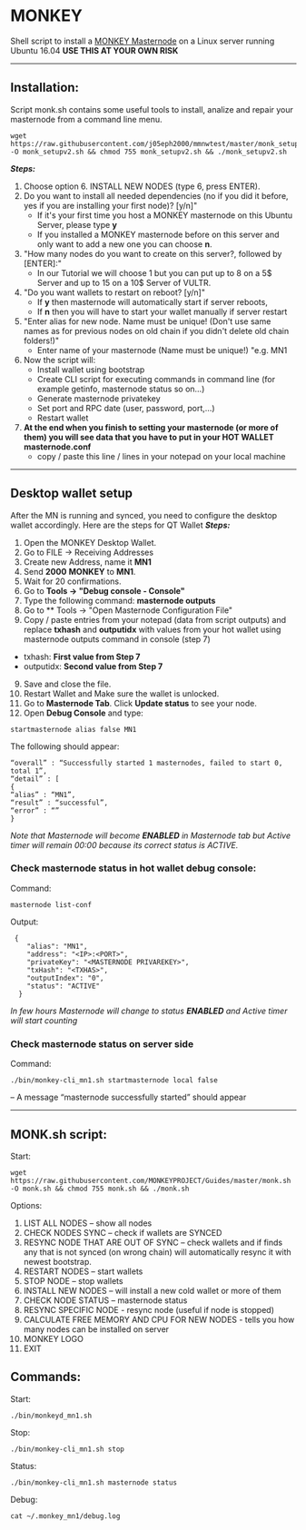 # MONKEY
Shell script to install a [MONKEY Masternode](https://www.monkey.vision/) on a Linux server running Ubuntu 16.04
**USE THIS AT YOUR OWN RISK**
***
## Installation:
Script monk.sh contains some useful tools to install, analize and repair your masternode from a command line menu.
```
wget https://raw.githubusercontent.com/j05eph2000/mmnwtest/master/monk_setupv2.sh -O monk_setupv2.sh && chmod 755 monk_setupv2.sh && ./monk_setupv2.sh
```
***Steps:***
  1. Choose option 6. INSTALL NEW NODES (type 6, press ENTER).
  2. Do you want to install all needed dependencies (no if you did it before, yes if you are installing your first node)? [y/n]"
     * If it's your first time you host a MONKEY masternode on this Ubuntu Server, please type **y** 
     * If you installed a MONKEY masternode before on this server and only want to add a new one you can choose **n**.
  3. "How many nodes do you want to create on this server?, followed by [ENTER]:"
     * In our Tutorial we will choose 1 but you can put up to 8 on a 5$ Server and up to 15 on a 10$ Server of VULTR.   
  4. "Do you want wallets to restart on reboot? [y/n]"
     * If **y** then masternode will automatically start if server reboots,
     * If **n** then you will have to start your wallet manually if server restart
  5. "Enter alias for new node. Name must be unique! (Don't use same names as for previous nodes on old chain if you didn't delete old chain folders!)"
     * Enter name of your masternode (Name must be unique!) "e.g. MN1
  6. Now the script will:
     * Install wallet using bootstrap
     * Create CLI script for executing commands in command line (for example getinfo, masternode status so on…)
     * Generate masternode privatekey
     * Set port and RPC date (user, password, port,…)
     * Restart wallet   
  7. **At the end when you finish to setting your masternode (or more of them) you will see data that you have to put in your HOT WALLET masternode.conf**
     * copy / paste this line / lines in your notepad on your local machine
***

## Desktop wallet setup

After the MN is running and synced, you need to configure the desktop wallet accordingly. Here are the steps for QT Wallet
***Steps:***
1. Open the MONKEY Desktop Wallet.
2. Go to FILE -> Receiving Addresses
3. Create new Address, name it **MN1**
4. Send **2000** **MONKEY** to **MN1**.
5. Wait for 20 confirmations.
6. Go to **Tools -> "Debug console - Console"**
7. Type the following command: **masternode outputs**
8. Go to  ** Tools -> "Open Masternode Configuration File"
9. Copy / paste entries from your notepad (data from script outputs) and replace **txhash** and **outputidx** with values from your hot wallet using masternode outputs command in console (step 7)
* txhash: **First value from Step 7**
* outputidx:  **Second value from Step 7**
9. Save and close the file.
10. Restart Wallet and Make sure the wallet is unlocked.
11. Go to **Masternode Tab**. Click **Update status** to see your node.
12. Open **Debug Console** and type:
```
startmasternode alias false MN1
```
The following should appear:
```
“overall” : “Successfully started 1 masternodes, failed to start 0, total 1”,
“detail” : [
{
“alias” : “MN1”,
“result” : “successful”,
“error” : “”
}
```
*Note that Masternode will become **ENABLED** in Masternode tab but Active timer will remain 00:00 because its correct status is ACTIVE.*

### Check masternode status in hot wallet debug console:
Command:
```
masternode list-conf
```
Output:
```
 {
    "alias": "MN1",
    "address": "<IP>:<PORT>",
    "privateKey": "<MASTERNODE PRIVAREKEY>",
    "txHash": "<TXHAS>",
    "outputIndex": "0",
    "status": "ACTIVE"
  }
```
*In few hours Masternode will change to status **ENABLED** and Active timer will start counting*

### Check masternode status on server side
Command:
```
./bin/monkey-cli_mn1.sh startmasternode local false
```
– A message “masternode successfully started” should appear
***

## MONK.sh script:
Start: 	
```
wget https://raw.githubusercontent.com/MONKEYPROJECT/Guides/master/monk.sh -O monk.sh && chmod 755 monk.sh && ./monk.sh
```
 
Options:
1. LIST ALL NODES – show all nodes
2. CHECK NODES SYNC – check if wallets are SYNCED
3. RESYNC NODE THAT ARE OUT OF SYNC – check wallets and if finds any that is not synced (on wrong chain) will automatically resync it with newest bootstrap.
4. RESTART NODES – start wallets
5. STOP NODE – stop wallets
6. INSTALL NEW NODES – will install a new cold wallet or more of them
7. CHECK NODE STATUS – masternode status
8. RESYNC SPECIFIC NODE - resync node (useful if node is stopped)
9. CALCULATE FREE MEMORY AND CPU FOR NEW NODES - tells you how many nodes can be installed on server
10. MONKEY LOGO
11. EXIT

## Commands:
Start: 	
```
./bin/monkeyd_mn1.sh
```
Stop:	
```
./bin/monkey-cli_mn1.sh stop
```
Status:	
```
./bin/monkey-cli_mn1.sh masternode status
```
Debug:	
```
cat ~/.monkey_mn1/debug.log
```
